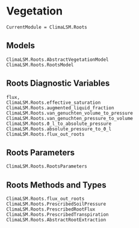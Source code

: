 # Vegetation

```@meta
CurrentModule = ClimaLSM.Roots
```
## Models

```@docs
ClimaLSM.Roots.AbstractVegetationModel
ClimaLSM.Roots.RootsModel
```

## Roots Diagnostic Variables

```@docs
flux,
ClimaLSM.Roots.effective_saturation
ClimaLSM.Roots.augmented_liquid_fraction
ClimaLSM.Roots.van_genuchten_volume_to_pressure
ClimaLSM.Roots.van_genuchten_pressure_to_volume
ClimaLSM.Roots.ϑ_l_to_absolute_pressure
ClimaLSM.Roots.absolute_pressure_to_ϑ_l
ClimaLSM.Roots.flux_out_roots
```

## Roots Parameters

```@docs
ClimaLSM.Roots.RootsParameters
```

## Roots Methods and Types

```@docs
ClimaLSM.Roots.flux_out_roots
ClimaLSM.Roots.PrescribedSoilPressure
ClimaLSM.Roots.PrescribedRootFlux
ClimaLSM.Roots.PrescribedTranspiration
ClimaLSM.Roots.AbstractRootExtraction
```